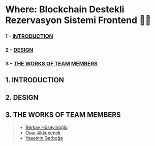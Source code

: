 # Where: Blockchain Destekli Rezervasyon Sistemi Frontend 👩‍💻
### 1 - [INTRODUCTION](https://github.com/where-project#1-introduction)
### 2 - [DESIGN](https://github.com/where-project#2-design)
### 3 - [THE WORKS OF TEAM MEMBERS](https://github.com/where-project#3-the-works-of-team-members)

## 1. INTRODUCTION


## 2. DESIGN


## 3. THE WORKS OF TEAM MEMBERS
>* [Berkay Hüseyinoğlu](https://github.com/thehuseyinoglu)
>* [Onur Akkepenek](https://github.com/OnurAkkepenekk)
>* [Yasemin Gerboğa](https://github.com/yasemingerboga)
